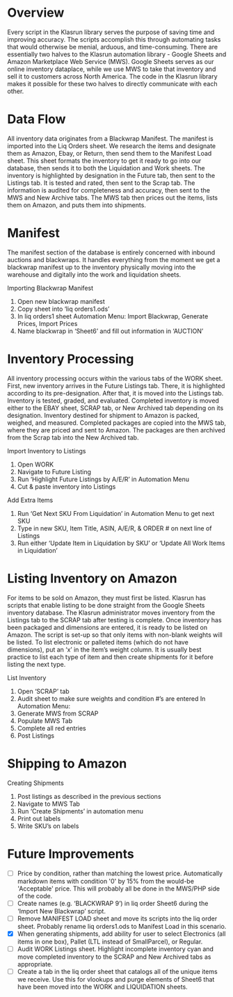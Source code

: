 # Overview
Every script in the Klasrun library serves the purpose of saving time and improving accuracy. The scripts accomplish this through automating tasks that would otherwise be menial, arduous, and time-consuming. There are essentially two halves to the Klasrun automation library - Google Sheets and Amazon Marketplace Web Service (MWS). Google Sheets serves as our online inventory dataplace, while we use MWS to take that inventory and sell it to customers across North America. The code in the Klasrun library makes it possible for these two halves to directly communicate with each other.

# Data Flow
All inventory data originates from a Blackwrap Manifest.  The manifest is imported into the Liq Orders sheet. We research the items and designate them as Amazon, Ebay, or Return, then send them to the Manifest Load sheet. This sheet formats the inventory to get it ready to go into our database, then sends it to both the Liquidation and Work sheets. The inventory is highlighted by designation in the Future tab, then sent to the Listings tab. It is tested and rated, then sent to the Scrap tab. The information is audited for completeness and accuracy, then sent to the MWS and New Archive tabs. The MWS tab then prices out the items, lists them on Amazon, and puts them into shipments.

# Manifest
The manifest section of the database is entirely concerned with inbound auctions and blackwraps. It handles everything from the moment we get a blackwrap manifest up to the inventory physically moving into the warehouse and digitally into the work and liquidation sheets.

Importing Blackwrap Manifest
1. Open new blackwrap manifest
2. Copy sheet into ‘liq orders1.ods’
3. In liq orders1 sheet Automation Menu: Import Blackwrap, Generate Prices, Import Prices
4. Name blackwrap in ‘Sheet6’ and fill out information in ‘AUCTION’

# Inventory Processing
All inventory processing occurs within the various tabs of the WORK sheet. First, new inventory arrives in the Future Listings tab. There, it is highlighted according to its pre-designation. After that, it is moved into the Listings tab. Inventory is tested, graded, and evaluated. Completed inventory is moved either to the EBAY sheet, SCRAP tab, or New Archived tab depending on its designation. Inventory destined for shipment to Amazon is packed, weighed, and measured. Completed packages are copied into the MWS tab, where they are priced and sent to Amazon. The packages are then archived from the Scrap tab into the New Archived tab.

Import Inventory to Listings
1. Open WORK
2. Navigate to Future Listing
3. Run ‘Highlight Future Listings by A/E/R’ in Automation Menu
4. Cut & paste inventory into Listings

Add Extra Items
1. Run ‘Get Next SKU From Liquidation’ in Automation Menu to get next SKU
2. Type in new SKU, Item Title, ASIN, A/E/R, & ORDER # on next line of Listings
3. Run either ‘Update Item in Liquidation by SKU’ or ‘Update All Work Items in Liquidation’

# Listing Inventory on Amazon
For items to be sold on Amazon, they must first be listed. Klasrun has scripts that enable listing to be done straight from the Google Sheets inventory database. The Klasrun administrator moves inventory from the Listings tab to the SCRAP tab after testing is complete. Once inventory has been packaged and dimensions are entered, it is ready to be listed on Amazon. The script is set-up so that only items with non-blank weights will be listed. To list electronic or palleted items (which do not have dimensions), put an ‘x’ in the item’s weight column. It is usually best practice to list each type of item and then create shipments for it before listing the next type.

List Inventory
1. Open ‘SCRAP’ tab
2. Audit sheet to make sure weights and condition #’s are entered
   In Automation Menu:
3. Generate MWS from SCRAP
4. Populate MWS Tab
5. Complete all red entries
6. Post Listings

# Shipping to Amazon

Creating Shipments
1. Post listings as described in the previous sections
2. Navigate to MWS Tab
3. Run ‘Create Shipments’ in automation menu
4. Print out labels
5. Write SKU’s on labels


# Future Improvements
- [ ] Price by condition, rather than matching the lowest price. Automatically markdown items with condition '0' by 15% from the would-be 'Acceptable' price. This will probably all be done in the MWS/PHP side of the code.
- [ ] Create names (e.g. ‘BLACKWRAP 9’) in liq order Sheet6 during the ‘Import New Blackwrap’ script.
- [ ] Remove MANIFEST LOAD sheet and move its scripts into the liq order sheet. Probably rename liq orders1.ods to Manifest Load in this scenario.
- [x] When generating shipments, add ability for user to select Electronics (all items in one box), Pallet (LTL instead of SmallParcel), or Regular.
- [ ] Audit WORK Listings sheet. Highlight incomplete inventory cyan and move completed inventory to the SCRAP and New Archived tabs as appropriate.
- [ ] Create a tab in the liq order sheet that catalogs all of the unique items we receive. Use this for vlookups and purge elements of Sheet6 that have been moved into the WORK and LIQUIDATION sheets.
